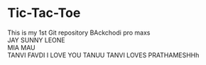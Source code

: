 # Tic-Tac-Toe
This is my 1st Git repository
BAckchodi pro maxs
<br>
JAY SUNNY LEONE
<br>
MIA MAU
<br>
TANVI FAVDI 
I LOVE YOU TANUU
TANVI LOVES PRATHAMESHHh 